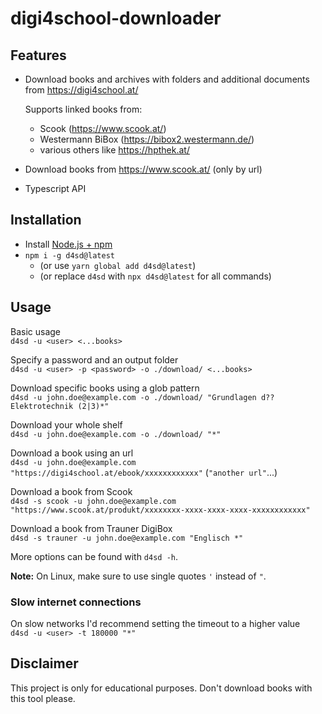 # digi4school-downloader

## Features

- Download books and archives with folders and additional documents from https://digi4school.at/

  Supports linked books from:
  - Scook (https://www.scook.at/)
  - Westermann BiBox (https://bibox2.westermann.de/)
  - various others like https://hpthek.at/

- Download books from https://www.scook.at/ (only by url)
- Typescript API

## Installation

- Install [Node.js + npm](https://nodejs.org/)
- `npm i -g d4sd@latest`
  - (or use `yarn global add d4sd@latest`)
  - (or replace `d4sd` with `npx d4sd@latest` for all commands)

## Usage

Basic usage  
`d4sd -u <user> <...books>`

Specify a password and an output folder  
`d4sd -u <user> -p <password> -o ./download/ <...books>`

Download specific books using a glob pattern  
`d4sd -u john.doe@example.com -o ./download/ "Grundlagen d?? Elektrotechnik (2|3)*"`

Download your whole shelf  
`d4sd -u john.doe@example.com -o ./download/ "*"`

Download a book using an url  
`d4sd -u john.doe@example.com "https://digi4school.at/ebook/xxxxxxxxxxxx"` (`"another url"`...)

Download a book from Scook  
`d4sd -s scook -u john.doe@example.com "https://www.scook.at/produkt/xxxxxxxx-xxxx-xxxx-xxxx-xxxxxxxxxxxx"`

Download a book from Trauner DigiBox  
`d4sd -s trauner -u john.doe@example.com "Englisch *"`

More options can be found with `d4sd -h`.

**Note:** On Linux, make sure to use single quotes `'` instead of `"`.

### Slow internet connections

On slow networks I'd recommend setting the timeout to a higher value  
`d4sd -u <user> -t 180000 "*"`

## Disclaimer

This project is only for educational purposes. Don't download books with this tool please.
